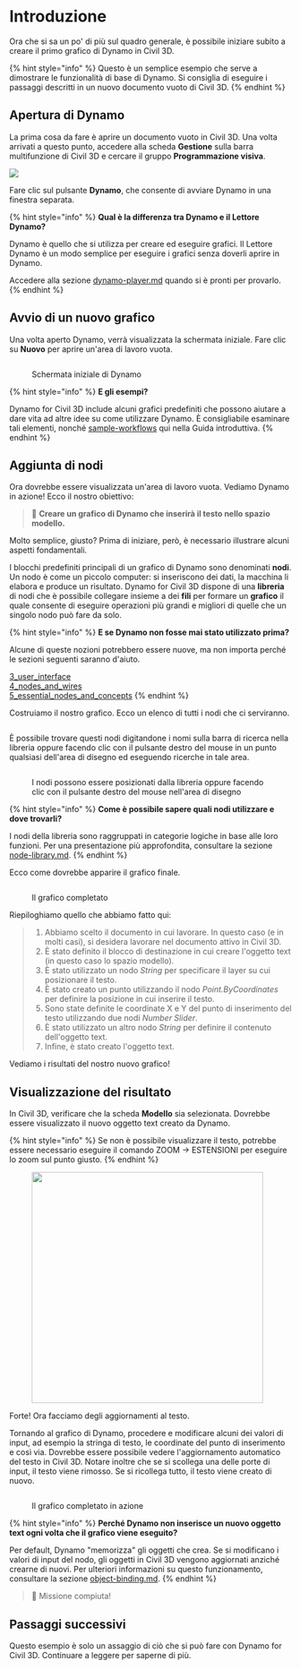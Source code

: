 # Introduzione

Ora che si sa un po' di più sul quadro generale, è possibile iniziare subito a creare il primo grafico di Dynamo in Civil 3D.

{% hint style="info" %} Questo è un semplice esempio che serve a dimostrare le funzionalità di base di Dynamo. Si consiglia di eseguire i passaggi descritti in un nuovo documento vuoto di Civil 3D. {% endhint %}

## Apertura di Dynamo

La prima cosa da fare è aprire un documento vuoto in Civil 3D. Una volta arrivati a questo punto, accedere alla scheda **Gestione** sulla barra multifunzione di Civil 3D e cercare il gruppo **Programmazione visiva**.

![](<../.gitbook/assets/image (7).png>)

Fare clic sul pulsante **Dynamo**, che consente di avviare Dynamo in una finestra separata.

{% hint style="info" %}
**Qual è la differenza tra Dynamo e il Lettore Dynamo?**

Dynamo è quello che si utilizza per creare ed eseguire grafici. Il Lettore Dynamo è un modo semplice per eseguire i grafici senza doverli aprire in Dynamo.

Accedere alla sezione [dynamo-player.md](dynamo-player.md "mention") quando si è pronti per provarlo.
{% endhint %}

## Avvio di un nuovo grafico

Una volta aperto Dynamo, verrà visualizzata la schermata iniziale. Fare clic su **Nuovo** per aprire un'area di lavoro vuota.

<figure><img src="../.gitbook/assets/c3d-start.png" alt=""><figcaption><p>Schermata iniziale di Dynamo</p></figcaption></figure>

{% hint style="info" %}
**E gli esempi?**

Dynamo for Civil 3D include alcuni grafici predefiniti che possono aiutare a dare vita ad altre idee su come utilizzare Dynamo. È consigliabile esaminare tali elementi, nonché [sample-workflows](sample-workflows/ "mention") qui nella Guida introduttiva.
{% endhint %}

## Aggiunta di nodi

Ora dovrebbe essere visualizzata un'area di lavoro vuota. Vediamo Dynamo in azione! Ecco il nostro obiettivo:

>  :dart: **Creare un grafico di Dynamo che inserirà il testo nello spazio modello.**

Molto semplice, giusto? Prima di iniziare, però, è necessario illustrare alcuni aspetti fondamentali.

I blocchi predefiniti principali di un grafico di Dynamo sono denominati **nodi**. Un nodo è come un piccolo computer: si inseriscono dei dati, la macchina li elabora e produce un risultato. Dynamo for Civil 3D dispone di una **libreria** di nodi che è possibile collegare insieme a dei **fili** per formare un **grafico** il quale consente di eseguire operazioni più grandi e migliori di quelle che un singolo nodo può fare da solo.

{% hint style="info" %}
**E se Dynamo non fosse mai stato utilizzato prima?**

Alcune di queste nozioni potrebbero essere nuove, ma non importa perché le sezioni seguenti saranno d'aiuto.

[3_user_interface](../3\_user\_interface/ "mention")\
 [4_nodes_and_wires](../4\_nodes\_and\_wires/ "mention")\
 [5_essential_nodes_and_concepts](../5\_essential\_nodes\_and\_concepts/ "mention")
 {% endhint %}

Costruiamo il nostro grafico. Ecco un elenco di tutti i nodi che ci serviranno.

<figure><img src="../.gitbook/assets/c3d-create-text-node-list.png" alt=""><figcaption></figcaption></figure>

È possibile trovare questi nodi digitandone i nomi sulla barra di ricerca nella libreria oppure facendo clic con il pulsante destro del mouse in un punto qualsiasi dell'area di disegno ed eseguendo ricerche in tale area.

<figure><img src="../.gitbook/assets/c3d-create-text-node-placement.gif" alt=""><figcaption><p>I nodi possono essere posizionati dalla libreria oppure facendo clic con il pulsante destro del mouse nell'area di disegno</p></figcaption></figure>

{% hint style="info" %}
**Come è possibile sapere quali nodi utilizzare e dove trovarli?**

I nodi della libreria sono raggruppati in categorie logiche in base alle loro funzioni. Per una presentazione più approfondita, consultare la sezione [node-library.md](node-library.md "mention").
{% endhint %}

Ecco come dovrebbe apparire il grafico finale.

<figure><img src="../.gitbook/assets/c3d-text-create-final (2).png" alt=""><figcaption><p>Il grafico completato</p></figcaption></figure>

Riepiloghiamo quello che abbiamo fatto qui:

> 1. Abbiamo scelto il documento in cui lavorare. In questo caso (e in molti casi), si desidera lavorare nel documento attivo in Civil 3D.
> 2. È stato definito il blocco di destinazione in cui creare l'oggetto text (in questo caso lo spazio modello).
> 3. È stato utilizzato un nodo _String_ per specificare il layer su cui posizionare il testo.
> 4. È stato creato un punto utilizzando il nodo _Point.ByCoordinates_ per definire la posizione in cui inserire il testo.
> 5. Sono state definite le coordinate X e Y del punto di inserimento del testo utilizzando due nodi _Number Slider_.
> 6. È stato utilizzato un altro nodo _String_ per definire il contenuto dell'oggetto text.
> 7. Infine, è stato creato l'oggetto text.

Vediamo i risultati del nostro nuovo grafico!

## Visualizzazione del risultato

In Civil 3D, verificare che la scheda **Modello** sia selezionata. Dovrebbe essere visualizzato il nuovo oggetto text creato da Dynamo.

{% hint style="info" %} Se non è possibile visualizzare il testo, potrebbe essere necessario eseguire il comando ZOOM -> ESTENSIONI per eseguire lo zoom sul punto giusto. {% endhint %}

<figure><img src="../.gitbook/assets/c3d-create-text-result.png" alt="" width="413"><figcaption></figcaption></figure>

Forte! Ora facciamo degli aggiornamenti al testo.

Tornando al grafico di Dynamo, procedere e modificare alcuni dei valori di input, ad esempio la stringa di testo, le coordinate del punto di inserimento e così via. Dovrebbe essere possibile vedere l'aggiornamento automatico del testo in Civil 3D. Notare inoltre che se si scollega una delle porte di input, il testo viene rimosso. Se si ricollega tutto, il testo viene creato di nuovo. 

<div data-full-width="false">

<figure><img src="../.gitbook/assets/c3d-create-text.gif" alt=""><figcaption><p>Il grafico completato in azione</p></figcaption></figure>

</div>

{% hint style="info" %}
**Perché Dynamo non inserisce un nuovo oggetto text ogni volta che il grafico viene eseguito?**

Per default, Dynamo "memorizza" gli oggetti che crea. Se si modificano i valori di input del nodo, gli oggetti in Civil 3D vengono aggiornati anziché crearne di nuovi. Per ulteriori informazioni su questo funzionamento, consultare la sezione [object-binding.md](advanced-topics/object-binding.md "mention").
{% endhint %}

> :tada: Missione compiuta!

## Passaggi successivi

Questo esempio è solo un assaggio di ciò che si può fare con Dynamo for Civil 3D. Continuare a leggere per saperne di più.

